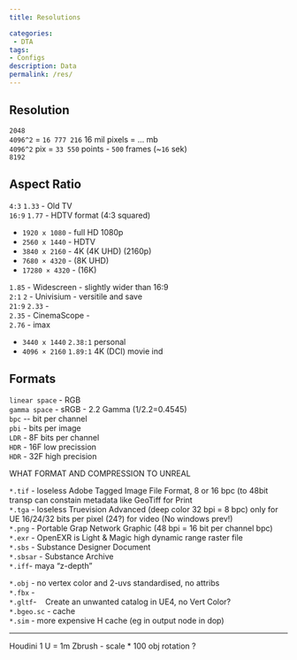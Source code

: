```yaml
---
title: Resolutions

categories:
 - DTA
tags:
- Configs
description: Data
permalink: /res/
---
```



## Resolution
`2048`  
`4096^2` = `16 777 216` 16 mil pixels   =  ... mb  
`4096^2` pix = `33 550` points - `500` frames (~`16` sek)      
`8192`    




## Aspect Ratio

`4:3` `1.33` - Old TV   
`16:9` `1.77` -  HDTV format (4:3 squared)  
 - `1920 x 1080` - full HD 1080p  
 - `2560 x 1440` - HDTV  
 - `3840 x 2160` - 4K (4K UHD) (2160p)
 - `7680 × 4320` - (8K UHD)
 - `17280 × 4320` - (16K)    

`1.85` - Widescreen - slightly wider than 16:9  
`2:1` `2` - Univisium - versitile and save   
`21:9` `2.33` -  
`2.35` - CinemaScope  -       
`2.76` - imax   

- `3440 x 1440` `2.38:1` personal   
- `4096 × 2160` `1.89:1` 4K (DCI) movie ind   


## Formats

`linear space` - RGB    
`gamma space` - sRGB - 2.2 Gamma  (1/2.2=0.4545)      
`bpc` -- bit per channel  
`pbi` - bits per image  
`LDR` - 8F  bits per channel    
`HDR` - 16F low precission     
`HDR` - 32F high precision   

WHAT FORMAT AND COMPRESSION TO UNREAL  

`*.tif` - loseless Adobe Tagged Image File Format, 8 or 16 bpc (to 48bit  transp can constain metadata like GeoTiff for Print    
`*.tga` - loseless Truevision Advanced (deep color 32 bpi = 8 bpc) only for UE  16/24/32 bits per pixel (24?) for video (No windows prev!)  
`*.png` - Portable Grap Network Graphic (48 bpi = 16 bit per channel bpc)   
`*.exr` - OpenEXR is Light & Magic  high dynamic range raster file    
`*.sbs` - Substance Designer Document     
`*.sbsar` - Substance Archive    
`*.iff`- maya “z-depth”    


`*.obj` - no vertex color and 2-uvs standardised, no attribs    
`*.fbx` -    
`*.gltf`-    Create an unwanted catalog in UE4, no Vert Color?    
`*.bgeo.sc` - cache    
`*.sim` - more expensive H cache (eg in output node in dop)    

---

Houdini 1 U = 1m Zbrush - scale * 100  obj rotation ?    
